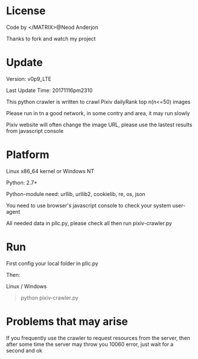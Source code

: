 License
======
Code by \</MATRIX>@Neod Anderjon

Thanks to fork and watch my project

Update
======
Version: v0p9_LTE 

Last Update Time: 20171116pm2310

This python crawler is written to crawl Pixiv dailyRank top n(n<=50) images

Please run in tn a good network, in some contry and area, it may run slowly

Pixiv website will often change the image URL, please use the lastest results from javascript console

Platform
======
Linux x86_64 kernel or Windows NT

Python: 2.7+

Python-module need: urllib, urllib2, cookielib, re, os, json

You need to use browser's javascript console to check your system user-agent

All needed data in pllc.py, please check all then run pixiv-crawler.py

Run
======
First config your local folder in pllc.py

Then:

Linux / Windows
> python pixiv-crawler.py

Problems that may arise
======
If you frequently use the crawler to request resources from the server, 
then after some time the server may throw you 10060 error, 
just wait for a second and ok


